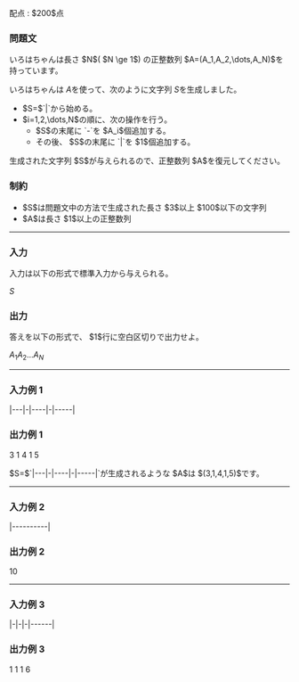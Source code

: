 
<div>

<span>

<span>

<p>
配点 : $200$点
</p>

<div>

<section>

### **問題文**

<p>
いろはちゃんは長さ $N$( $N \ge 1$) の正整数列 $A=(A_1,A_2,\dots,A_N)$を持っています。

いろはちゃんは $A$を使って、次のように文字列 $S$を生成しました。  
</p>

<ul>

<li>
$S=$`|`から始める。
</li>

<li>
$i=1,2,\dots,N$の順に、次の操作を行う。
<ul>

<li>
$S$の末尾に `-`を $A_i$個追加する。
</li>

<li>
その後、 $S$の末尾に `|`を $1$個追加する。
</li>

</ul>

</li>

</ul>

<p>
生成された文字列 $S$が与えられるので、正整数列 $A$を復元してください。
</p>

</section>

</div>

<div>

<section>

### **制約**

<ul>

<li>
$S$は問題文中の方法で生成された長さ $3$以上 $100$以下の文字列
</li>

<li>
$A$は長さ $1$以上の正整数列
</li>

</ul>

</section>

</div>

---

<div>

<div>

<section>

### **入力**

<p>
入力は以下の形式で標準入力から与えられる。
</p>

<div>

$S$
</div>

</section>

</div>

<div>

<section>

### **出力**

<p>
答えを以下の形式で、 $1$行に空白区切りで出力せよ。
</p>

<div>

$A_1$$A_2$$\dots$$A_N$
</div>

</section>

</div>

</div>

---

<div>

<section>

### **入力例 1**

<div>

|---|-|----|-|-----|

</div>

</section>

</div>

<div>

<section>

### **出力例 1**

<div>

3 1 4 1 5

</div>

<p>
$S=$`|---|-|----|-|-----|`が生成されるような $A$は $(3,1,4,1,5)$です。
</p>

</section>

</div>

---

<div>

<section>

### **入力例 2**

<div>

|----------|

</div>

</section>

</div>

<div>

<section>

### **出力例 2**

<div>

10

</div>

</section>

</div>

---

<div>

<section>

### **入力例 3**

<div>

|-|-|-|------|

</div>

</section>

</div>

<div>

<section>

### **出力例 3**

<div>

1 1 1 6

</div>

</section>

</div>

</span>

</span>

</div>
